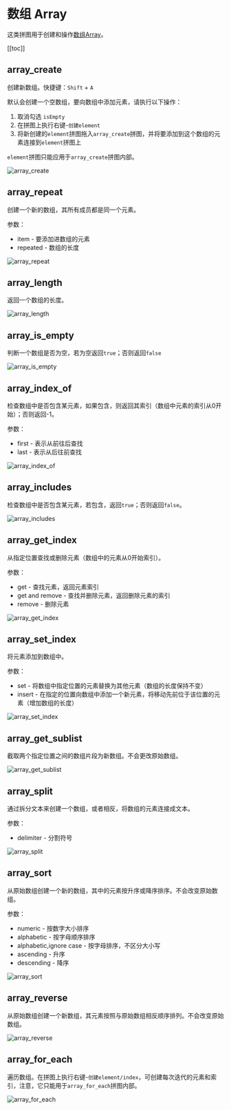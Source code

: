 # 数组 Array

这类拼图用于创建和操作[数组Array](https://developer.mozilla.org/zh-CN/docs/Web/JavaScript/Reference/Global_Objects/Array)。

[[toc]]

## array_create

创建新数组。快捷键：`Shift` + `A`

默认会创建一个空数组，要向数组中添加元素，请执行以下操作：
1. 取消勾选 `isEmpty`
2. 在拼图上执行右键-`创建element`
3. 将新创建的`element`拼图拖入`array_create`拼图，并将要添加到这个数组的元素连接到`element`拼图上

`element`拼图只能应用于`array_create`拼图内部。

![array_create](https://cdn.zjbku.com/blocks/array_create.png)

## array_repeat

创建一个新的数组，其所有成员都是同一个元素。

参数：
- item - 要添加进数组的元素
- repeated - 数组的长度

![array_repeat](https://cdn.zjbku.com/blocks/array_repeat.png)

## array_length

返回一个数组的长度。

![array_length](https://cdn.zjbku.com/blocks/array_length.png)

## array_is_empty

判断一个数组是否为空，若为空返回`true`；否则返回`false`

![array_is_empty](https://cdn.zjbku.com/blocks/array_is_empty.png)

## array_index_of

检查数组中是否包含某元素，如果包含，则返回其索引（数组中元素的索引从0开始）；否则返回-1。

参数：
- first - 表示从前往后查找
- last - 表示从后往前查找

![array_index_of](https://cdn.zjbku.com/blocks/array_index_of.png)

## array_includes

检查数组中是否包含某元素，若包含，返回`true`；否则返回`false`。

![array_includes](https://cdn.zjbku.com/blocks/array_includes.png)

## array_get_index

从指定位置查找或删除元素（数组中的元素从0开始索引）。

参数：
- get - 查找元素，返回元素索引
- get and remove - 查找并删除元素，返回删除元素的索引
- remove - 删除元素

![array_get_index](https://cdn.zjbku.com/blocks/array_get_index.png)

## array_set_index

将元素添加到数组中。

参数：
- set - 将数组中指定位置的元素替换为其他元素（数组的长度保持不变）
- insert - 在指定的位置向数组中添加一个新元素，将移动先前位于该位置的元素（增加数组的长度）

![array_set_index](https://cdn.zjbku.com/blocks/array_set_index.png)

## array_get_sublist

截取两个指定位置之间的数组片段为新数组。不会更改原始数组。

![array_get_sublist](https://cdn.zjbku.com/blocks/array_get_sublist.png)

## array_split

通过拆分文本来创建一个数组，或者相反，将数组的元素连接成文本。

参数：
- delimiter - 分割符号

![array_split](https://cdn.zjbku.com/blocks/array_split.png)

## array_sort

从原始数组创建一个新的数组，其中的元素按升序或降序排序。不会改变原始数组。

参数：
- numeric - 按数字大小排序
- alphabetic - 按字母顺序排序
- alphabetic,ignore case - 按字母排序，不区分大小写
- ascending - 升序
- descending - 降序

![array_sort](https://cdn.zjbku.com/blocks/array_sort.png)

## array_reverse

从原始数组创建一个新数组，其元素按照与原始数组相反顺序排列。不会改变原始数组。

![array_reverse](https://cdn.zjbku.com/blocks/array_reverse.png)

## array_for_each

遍历数组。在拼图上执行右键-`创建element/index`，可创建每次迭代的元素和索引，注意，它只能用于`array_for_each`拼图内部。

![array_for_each](https://cdn.zjbku.com/blocks/array_for_each.png)

